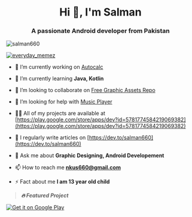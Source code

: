 <h1 align="center">Hi 👋, I'm Salman</h1>
<h3 align="center">A passionate Android developer from Pakistan</h3>

<p align="left"> <img src="https://komarev.com/ghpvc/?username=salman660&label=Profile%20views&color=0e75b6&style=flat" alt="salman660" /> </p>

<p align="left"> <a href="https://twitter.com/everyday_memez" target="blank"><img src="https://img.shields.io/twitter/follow/everyday_memez?logo=twitter&style=for-the-badge" alt="everyday_memez" /></a> </p>

- 🔭 I’m currently working on [Autocalc](https://play.google.com/store/apps/details?id=com.nkus.com.autocalc)

- 🌱 I’m currently learning **Java, Kotlin**

- 👯 I’m looking to collaborate on [Free Graphic Assets Repo](https://github.com/salman660/Free-Graphic-Assets)

- 🤝 I’m looking for help with [Music Player](https://github.com/dtrung98/MusicPlayer)

- 👨‍💻 All of my projects are available at [https://play.google.com/store/apps/dev?id=5781774584219069382](https://play.google.com/store/apps/dev?id=5781774584219069382)

- 📝 I regularly write articles on [https://dev.to/salman660](https://dev.to/salman660)

- 💬 Ask me about **Graphic Designing, Android Developement**

- 📫 How to reach me **nkus660@gmail.com**

- ⚡ Fact about me **I am 13 year old child**




> ***🔥 Featured Project***

[<img alt="Get it on Google Play" height="" src="https://i.postimg.cc/QtMD4yjv/autocalc-artwork-01.png">](https://play.google.com/store/apps/details?id=com.nkus.com.autocalc)
